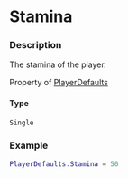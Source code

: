 # Stamina
### Description
The stamina of the player.

Property of [PlayerDefaults](/classes/PlayerDefaults/)

#### Type
`Single`

### Example
```lua
PlayerDefaults.Stamina = 50
```
